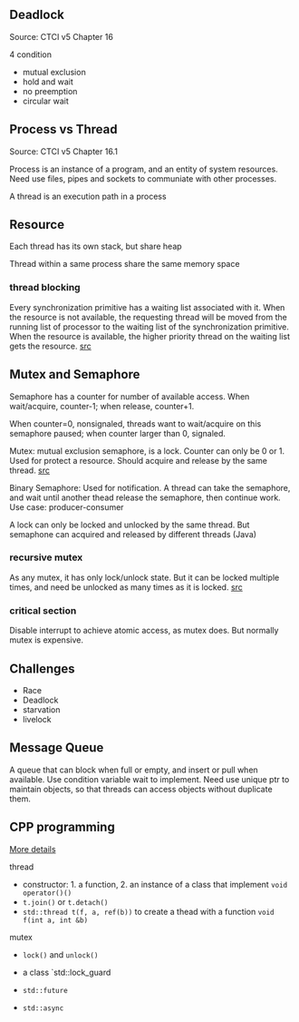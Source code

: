 ## Deadlock
Source: CTCI v5 Chapter 16

4 condition
- mutual exclusion
- hold and wait
- no preemption
- circular wait

## Process vs Thread
Source: CTCI v5 Chapter 16.1

Process is an instance of a program, and an entity of system resources. Need use files, pipes and sockets to communiate with other processes.

A thread is an execution path in a process

## Resource
Each thread has its own stack, but share heap

Thread within a same process share the same memory space

### thread blocking
Every synchronization primitive has a waiting list associated with it. When the resource is not available, the requesting thread will be moved from the running list of processor to the waiting list of the synchronization primitive. When the resource is available, the higher priority thread on the waiting list gets the resource. [src](http://www.geeksforgeeks.org/mutex-vs-semaphore/)

## Mutex and Semaphore
Semaphore has a counter for number of available access. When wait/acquire, counter-1; when release, counter+1.

When counter=0, nonsignaled, threads want to wait/acquire on this semaphore paused; when counter larger than 0, signaled.

Mutex: mutual exclusion semaphore, is a lock. Counter can only be 0 or 1. Used for protect a resource. Should acquire and release by the same thread. [src](http://stackoverflow.com/questions/62814/difference-between-binary-semaphore-and-mutex)

Binary Semaphore: Used for notification. A thread can take the semaphore, and wait until another thead release the semaphore, then continue work. Use case: producer-consumer

A lock can only be locked and unlocked by the same thread. But semaphone can acquired and released by different threads (Java)

### recursive mutex
As any mutex, it has only lock/unlock state. But it can be locked multiple times, and need be unlocked as many times as it is locked. [src](http://www.geeksforgeeks.org/mutex-vs-semaphore/)

### critical section
Disable interrupt to achieve atomic access, as mutex does. But normally mutex is expensive.

## Challenges
- Race
- Deadlock
- starvation
- livelock

## Message Queue
A queue that can block when full or empty, and insert or pull when available. Use condition variable wait to implement. Need use unique ptr to maintain objects, so that threads can access objects without duplicate them.

## CPP programming
[More details](https://github.com/ZhenyingZhu/StudyNotes/blob/master/CPP.markdown)

thread
- constructor: 1. a function, 2. an instance of a class that implement `void operator()()`
- `t.join()` or `t.detach()`
- `std::thread t(f, a, ref(b))` to create a thead with a function `void f(int a, int &b)`

mutex
- `lock()` and `unlock()`
- a class `std::lock_guard<mutex> 

- `std::future`
- `std::async`

